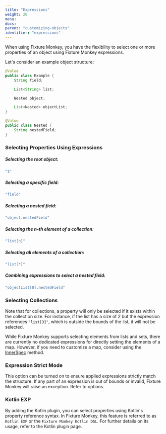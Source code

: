```yaml
---
title: "Expressions"
weight: 20
menu:
docs:
parent: "customizing-objects"
identifier: "expressions"
---
```


When using Fixture Monkey, you have the flexibility to select one or more properties of an object using Fixture Monkey expressions.

Let's consider an example object structure:

```java
@Value
public class Example {
    String field;

    List<String> list;

    Nested object;

    List<Nested> objectList;
}

@Value
public class Nested {
    String nestedField;
}
```


### Selecting Properties Using Expressions

##### Selecting the root object:
```java
"$"
```

##### Selecting a specific field:
```java
"field"
```

##### Selecting a nested field:
```java
"object.nestedField"
```

##### Selecting the n-th element of a collection:
```java
"list[n]"
```

##### Selecting all elements of a collection:
```java
"list[*]"
```

##### Combining expressions to select a nested field:
```java
"objectList[0].nestedField"
```

### Selecting Collections
Note that for collections, a property will only be selected if it exists within the collection size.
For instance, if the list has a size of 2 but the expression references `"list[3]"`, which is outside the bounds of the list, it will not be selected.

While Fixture Monkey supports selecting elements from lists and sets, there are currently no dedicated expressions for directly setting the elements of a map.
However, if you need to customize a map, consider using the [InnerSpec](../innerspec.md) method.

### Expression Strict Mode
This option can be turned on to ensure applied expressions strictly match the structure.
If any part of an expression is out of bounds or invalid, Fixture Monkey will raise an exception.
Refer to options.

### Kotlin EXP
By adding the Kotlin plugin, you can select properties using Kotlin's property reference syntax.
In Fixture Monkey, this feature is referred to as `Kotlin EXP` or the `Fixture Monkey Kotlin DSL`.
For further details on its usage, refer to the Kotlin plugin page.
